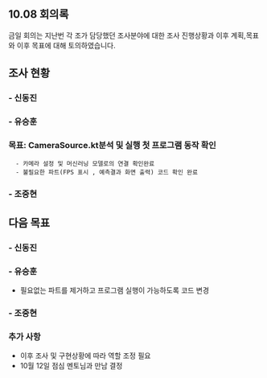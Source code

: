 ## 10.08 회의록
금일 회의는 지난번 각 조가 담당했던 조사분야에 대한 조사 진행상황과
이후 계획,목표와 이후 목표에 대해 토의하였습니다.

## 조사 현황
### - 신동진

### - 유승훈
### 목표: CameraSource.kt분석 및 실행 첫 프로그램 동작 확인 
      - 카메라 설정 및 머신러닝 모델로의 연결 확인완료
      - 불필요한 파트(FPS 표시 , 예측결과 화면 출력) 코드 확인 완료
### - 조중현

## 다음 목표
### - 신동진
### - 유승훈
  - 필요없는 파트를 제거하고 프로그램 실행이 가능하도록 코드 변경
### - 조중현
### 추가 사항
- 이후 조사 및 구현상황에 따라 역할 조정 필요
- 10월 12일 점심 멘토님과 만남 결정
